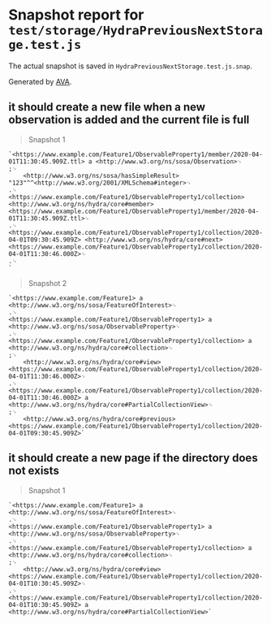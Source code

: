 # Snapshot report for `test/storage/HydraPreviousNextStorage.test.js`

The actual snapshot is saved in `HydraPreviousNextStorage.test.js.snap`.

Generated by [AVA](https://avajs.dev).

## it should create a new file when a new observation is added and the current file is full

> Snapshot 1

    `<https://www.example.com/Feature1/ObservableProperty1/member/2020-04-01T11:30:45.909Z.ttl> a <http://www.w3.org/ns/sosa/Observation>␊
    ;␊
        <http://www.w3.org/ns/sosa/hasSimpleResult> "123"^^<http://www.w3.org/2001/XMLSchema#integer>␊
    .␊
    <https://www.example.com/Feature1/ObservableProperty1/collection> <http://www.w3.org/ns/hydra/core#member> <https://www.example.com/Feature1/ObservableProperty1/member/2020-04-01T11:30:45.909Z.ttl>␊
    .␊
    <https://www.example.com/Feature1/ObservableProperty1/collection/2020-04-01T09:30:45.909Z> <http://www.w3.org/ns/hydra/core#next> <https://www.example.com/Feature1/ObservableProperty1/collection/2020-04-01T11:30:46.000Z>␊
    .␊
    `

> Snapshot 2

    `<https://www.example.com/Feature1> a <http://www.w3.org/ns/sosa/FeatureOfInterest>␊
    .␊
    <https://www.example.com/Feature1/ObservableProperty1> a <http://www.w3.org/ns/sosa/ObservableProperty>␊
    .␊
    <https://www.example.com/Feature1/ObservableProperty1/collection> a <http://www.w3.org/ns/hydra/core#collection>␊
    ;␊
        <http://www.w3.org/ns/hydra/core#view> <https://www.example.com/Feature1/ObservableProperty1/collection/2020-04-01T11:30:46.000Z>␊
    .␊
    <https://www.example.com/Feature1/ObservableProperty1/collection/2020-04-01T11:30:46.000Z> a <http://www.w3.org/ns/hydra/core#PartialCollectionView>␊
    ;␊
        <http://www.w3.org/ns/hydra/core#previous> <https://www.example.com/Feature1/ObservableProperty1/collection/2020-04-01T09:30:45.909Z>`

## it should create a new page if the directory does not exists

> Snapshot 1

    `<https://www.example.com/Feature1> a <http://www.w3.org/ns/sosa/FeatureOfInterest>␊
    .␊
    <https://www.example.com/Feature1/ObservableProperty1> a <http://www.w3.org/ns/sosa/ObservableProperty>␊
    .␊
    <https://www.example.com/Feature1/ObservableProperty1/collection> a <http://www.w3.org/ns/hydra/core#collection>␊
    ;␊
        <http://www.w3.org/ns/hydra/core#view> <https://www.example.com/Feature1/ObservableProperty1/collection/2020-04-01T10:30:45.909Z>␊
    .␊
    <https://www.example.com/Feature1/ObservableProperty1/collection/2020-04-01T10:30:45.909Z> a <http://www.w3.org/ns/hydra/core#PartialCollectionView>`
